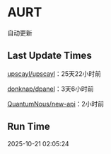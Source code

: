 # AURT

自动更新


## Last Update Times

[upscayl/upscayl](https://github.com/upscayl/upscayl)：25天22小时前

[donknap/dpanel](https://github.com/donknap/dpanel)：3天6小时前

[QuantumNous/new-api](https://github.com/QuantumNous/new-api)：2小时前


## Run Time
2025-10-21 02:05:24
